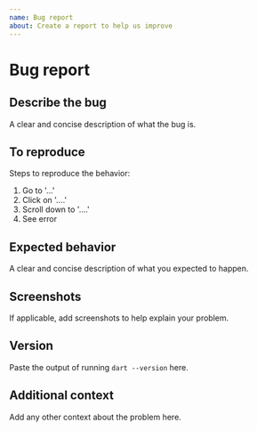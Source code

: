 ```yaml
---
name: Bug report
about: Create a report to help us improve
---
```


# Bug report

## Describe the bug

A clear and concise description of what the bug is.

## To reproduce

Steps to reproduce the behavior:

1. Go to '...'
2. Click on '....'
3. Scroll down to '....'
4. See error

## Expected behavior

A clear and concise description of what you expected to happen.

## Screenshots

If applicable, add screenshots to help explain your problem.

## Version

Paste the output of running `dart --version` here.

## Additional context

Add any other context about the problem here.
